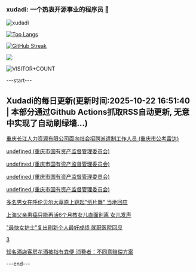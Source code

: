 ### xudadi: 一个热衷开源事业的程序员 👋

![xudadi](https://github-readme-stats-git-masterorgs-github-readme-stats-team.vercel.app/api?username=xudadi)

[![Top Langs](https://github-readme-stats.vercel.app/api/top-langs/?username=xudadi)](https://github.com/anuraghazra/github-readme-stats)

[![GitHub Streak](https://streak-stats.demolab.com?user=xudadi&locale=zh_Hans)](https://git.io/streak-stats)

![](https://raw.githubusercontent.com/xudadi/xudadi/main/assets/github-contribution-grid-snake.svg)

![VISITOR+COUNT](https://komarev.com/ghpvc/?username=xudadi&label=VISITOR+COUNT)


---start---

## Xudadi的每日更新(更新时间:2025-10-22 16:51:40 | 本部分通过Github Actions抓取RSS自动更新, 无意中实现了自动刷绿墙...)

[重庆长江人力资源有限公司面向社会招聘派遣制工作人员 (重庆市公考雷达)](https://www.gongkaoleida.com/article/2658708)

[undefined (重庆市国有资产监督管理委员会)](https://dadilab.github.io/feeds/all.xml)

[undefined (重庆市国有资产监督管理委员会)](https://dadilab.github.io/feeds/all.xml)

[undefined (重庆市国有资产监督管理委员会)](https://dadilab.github.io/feeds/all.xml)

[undefined (重庆市国有资产监督管理委员会)](https://dadilab.github.io/feeds/all.xml)

[多名男女在呼伦贝尔大草原上跳起"纸片舞" 当地回应](https://m.163.com/news/article/KCD4J2N005345ARG.html)

[上海父亲患癌只能再活6个月教女儿直面别离 女儿发声](https://m.163.com/news/article/KCCVV0K70530JPVV.html)

["最快女护士"复出刷新个人最好成绩 就职医院回应](https://m.163.com/news/article/KCCQNIVH0512B07B.html)

[3](https://m.163.com/touch/news/sub/domestic)

[知名酒店客房花洒被指有粪便 消费者：不同意赔偿方案](https://m.163.com/news/article/KCCU4CHN055040N3.html)

---end---
